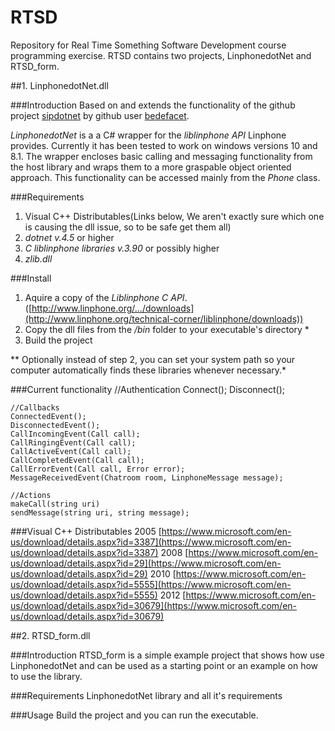# **RTSD**
Repository for Real Time Something Software Development course programming exercise.
RTSD contains two projects, LinphonedotNet and RTSD_form. 

##1. LinphonedotNet.dll

###Introduction
Based on and extends the functionality of the github project [sipdotnet](https://github.com/bedefaced/sipdotnet) by github user [bedefacet](https://github.com/bedefaced). 

*LinphonedotNet* is a a C# wrapper for the *liblinphone API* Linphone provides. Currently it has been tested to work on windows versions 10 and 8.1. The wrapper encloses basic calling and messaging functionality from the host library and wraps them to a more graspable object oriented approach. This functionality can be accessed mainly from the *Phone* class.

###Requirements
 1. Visual C++ Distributables(Links below, We aren't exactly sure which one is causing the dll issue, so to be safe get them all)
 2. *dotnet v.4.5* or higher
 3. *C liblinphone libraries v.3.90* or possibly higher
 4. *zlib.dll*
 
###Install
 1. Aquire a copy of the *Liblinphone C API*. ([http://www.linphone.org/.../downloads](http://www.linphone.org/technical-corner/liblinphone/downloads))
 2. Copy the dll files from the */bin* folder to your executable's directory *
 3. Build the project
 
** Optionally instead of step 2, you can set your system path so your computer automatically finds these libraries whenever necessary.*
	
###Current functionality
	//Authentication
	Connect();
	Disconnect();
	
	//Callbacks
	ConnectedEvent();
	DisconnectedEvent();
	CallIncomingEvent(Call call);
	CallRingingEvent(Call call);
	CallActiveEvent(Call call);
	CallCompletedEvent(Call call);
	CallErrorEvent(Call call, Error error);
	MessageReceivedEvent(Chatroom room, LinphoneMessage message);
    		
   	//Actions
   	makeCall(string uri)
   	sendMessage(string uri, string message);

###Visual C++ Distributables
2005 [https://www.microsoft.com/en-us/download/details.aspx?id=3387](https://www.microsoft.com/en-us/download/details.aspx?id=3387)
2008 [https://www.microsoft.com/en-us/download/details.aspx?id=29](https://www.microsoft.com/en-us/download/details.aspx?id=29)
2010 [https://www.microsoft.com/en-us/download/details.aspx?id=5555](https://www.microsoft.com/en-us/download/details.aspx?id=5555)
2012 [https://www.microsoft.com/en-us/download/details.aspx?id=30679](https://www.microsoft.com/en-us/download/details.aspx?id=30679)

##2. RTSD_form.dll

###Introduction
RTSD_form is a simple example project that shows how use LinphonedotNet and can be used as a starting point or an example on how to use the library.

###Requirements
LinphonedotNet library and all it's requirements

###Usage
Build the project and you can run the executable.
